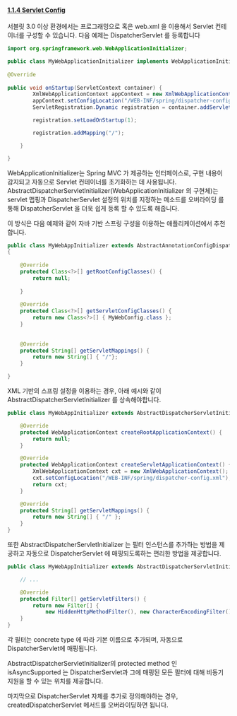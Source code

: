 #### [1.1.4 Servlet Config](https://docs.spring.io/spring/docs/current/spring-framework-reference/web.html#mvc-container-config)


서블릿 3.0 이상 환경에서는 프로그래밍으로 혹은 web.xml 을 이용해서 Servlet 컨테이너를 구성할 수 있습니다. 다음 예제는 DispatcherServlet 를 등록합니다

```java
import org.springframework.web.WebApplicationInitializer;

public class MyWebApplicationInitializer implements WebApplicationInitializer {
    
@Override
    
public void onStartup(ServletContext container) {
        XmlWebApplicationContext appContext = new XmlWebApplicationContext();
        appContext.setConfigLocation("/WEB-INF/spring/dispatcher-config.xml");
        ServletRegistration.Dynamic registration = container.addServlet("dispatcher", new DispatcherServlet(appContext));

        registration.setLoadOnStartup(1);

        registration.addMapping("/");

    }

}
```

WebApplicationInitializer는 Spring MVC 가 제공하는 인터페이스로, 구현 내용이 감지되고 자동으로 Servlet 컨테이너를 초기화하는 데 사용됩니다. 
AbstractDispatcherServletInitializer(WebApplicationInitializer 의 구현체)는 servlet 맵핑과 DispatcherServlet 설정의 위치를 지정하는 메소드를 오버라이딩 를 통해 DispatcherServlet 을 더욱 쉽게 등록 할 수 있도록 해줍니다.

이 방식은 다음 예제와 같이 자바 기반 스프링 구성을 이용하는 애플리케이션에서 추천합니다.

```java
public class MyWebAppInitializer extends AbstractAnnotationConfigDispatcherServletInitializer 
{
    
    @Override   
    protected Class<?>[] getRootConfigClasses() {
        return null;
    
    }
    
    @Override        
    protected Class<?>[] getServletConfigClasses() {                
        return new Class<?>[] { MyWebConfig.class };
    }
    
        
    @Override
    protected String[] getServletMappings() {
        return new String[] { "/"};
    }

}
```

XML 기반의 스프링 설정을 이용하는 경우, 아래 예시와 같이 AbstractDispatcherServletInitializer 를 상속해야합니다.  

```java
public class MyWebAppInitializer extends AbstractDispatcherServletInitializer {

    @Override
    protected WebApplicationContext createRootApplicationContext() {
        return null;
    }

    @Override
    protected WebApplicationContext createServletApplicationContext() {
        XmlWebApplicationContext cxt = new XmlWebApplicationContext();
        cxt.setConfigLocation("/WEB-INF/spring/dispatcher-config.xml");
        return cxt;
    }

    @Override
    protected String[] getServletMappings() {
        return new String[] { "/" };
    }
}
```

또한 AbstractDispatcherServletInitializer 는 필터 인스턴스를 추가하는 방법을 제공하고 자동으로 DispatcherServlet 에 매핑되도록하는 편리한 방법을 제공합니다.

```java
public class MyWebAppInitializer extends AbstractDispatcherServletInitializer {

    // ...

    @Override
    protected Filter[] getServletFilters() {
        return new Filter[] {
            new HiddenHttpMethodFilter(), new CharacterEncodingFilter() };
    }
}
```

각 필터는 concrete type 에 따라 기본 이름으로 추가되며, 자동으로 DispatcherServlet에 매핑됩니다.

AbstractDispatcherServletInitializer의 protected method 인 isAsyncSupported 는 DispatcherServlet과 그에 매핑된 모든 필터에 대해 비동기 지원을 할 수 있는 위치를 제공합니다. 

마지막으로 DispatcherServlet 자체를 추가로 정의해야하는 경우, createdDispatcherServlet 메서드를 오버라이딩하면 됩니다.
